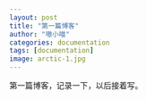 ```yaml
---
layout: post
title: "第一篇博客"
author: "嗷小喵"
categories: documentation
tags: [documentation]
image: arctic-1.jpg
---
```

第一篇博客，记录一下，以后接着写。
